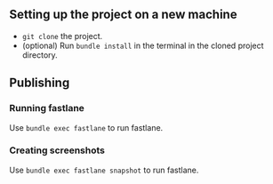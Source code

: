 ## Setting up the project on a new machine

- `git clone` the project.
- (optional) Run `bundle install` in the terminal in the cloned project directory.

## Publishing

### Running fastlane

Use `bundle exec fastlane` to run fastlane.

### Creating screenshots

Use `bundle exec fastlane snapshot` to run fastlane.